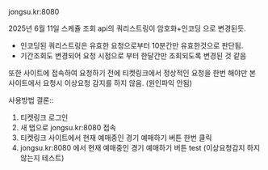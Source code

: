 jongsu.kr:8080


2025년 6월 11일 스케쥴 조회 api의 쿼리스트링이 암호화+인코딩 으로 변경된듯. 
- 인코딩된 쿼리스트링은 유효한 요청으로부터 10분간만 유효한것으로 판단됨. 
- 기간조회도 변경되어 요청 시점으로 부터 한달간만 조회되도록 변경된 것 같음

또한 사이트에 접속하여 요청하기 전에 티켓링크에서 정상적인 요청을 한번 해야만 본 사이트에서 요청시 이상요청 감지를 하지 않음. (원인파익 안됨)

사용방법 결론::
1. 티켓링크 로그인
2. 새 탭으로 jongsu.kr:8080 접속
3. 티켓링크 사이트에서 현재 예매중인 경기 예매하기 버튼 한번 클릭
4. jongsu.kr:8080 에서 현재 예매중인 경기 예매하기 버튼 test (이상요청감지 하지 않는지 테스트)
